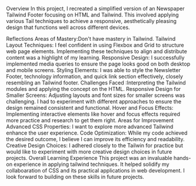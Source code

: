 Overview
In this project, I recreated a simplified version of an  Newspaper Tailwind Footer focusing on HTML and Tailwind. This involved applying various Tail  techniques to achieve a responsive, aesthetically pleasing design that functions well across different devices.

Reflections
Areas of Mastery:Don't have mastery in Tailwind.
Tailwind Layout Techniques: I feel confident in using Flexbox and Grid to structure web page elements. Implementing these techniques to align and distribute content was a highlight of my learning.
Responsive Design: I successfully implemented media queries to ensure the page looks good on both desktop and mobile screens.
Styling Elements: I was able to style the Newsletter Footer, technology information, and quick link section effectively, closely resembling an Tailwind footer.
Challenges Faced :Interpreting the Tailwind modules and applying the concept on the HTML.
Responsive Design for Smaller Screens: Adjusting layouts and font sizes for smaller screens was challenging. I had to experiment with different approaches to ensure the design remained consistent and functional.
Hover and Focus Effects: Implementing interactive elements like hover and focus effects required more practice and research to get them right.
Areas for Improvement
Advanced CSS Properties: I want to explore more advanced Tailwind enhance the user experience.
Code Optimization: While my code achieved the desired outcome, I believe I can improve its efficiency and readability.
Creative Design Choices: I adhered closely to the Tailwin for practice but would like to experiment with more creative design choices in future projects.
Overall Learning Experience
This project was an invaluable hands-on experience in applying tailwind techniques. It helped solidify my collaboaration of CSS and its practical applications in web development. I look forward to building on these skills in future projects.
